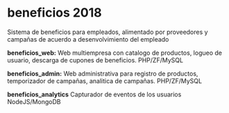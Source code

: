 # beneficios 2018

Sistema de beneficios para empleados, alimentado por proveedores y campañas de acuerdo a desenvolvimiento del empleado 

**beneficios_web:** Web multiempresa con catalogo de productos, logueo de usuario, descarga de cupones de beneficios. PHP/ZF/MySQL

**beneficios_admin:** Web administrativa para registro de productos, temporizador de campañas, analitica de campañas. PHP/ZF/MySQL

**beneficios_analytics** Capturador de eventos de los usuarios NodeJS/MongoDB
